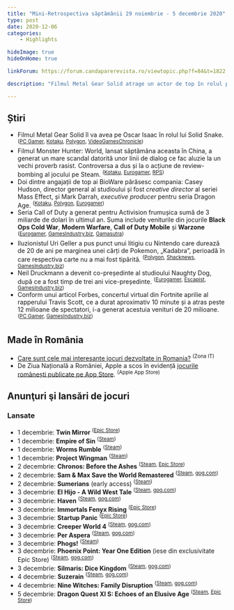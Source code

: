 ```yaml
---
title: "Mini-Retrospectiva săptămânii 29 noiembrie - 5 decembrie 2020"
type: post
date: 2020-12-06
categories:
    - Highlights

hideImage: true
hideOnHome: true

linkForum: https://forum.candaparerevista.ro/viewtopic.php?f=84&t=1822

description: "Filmul Metal Gear Solid atrage un actor de top în rolul principal, Monster Hunter: World este review-bombed pe Steam după lansarea filmului în China, Casey Hudson părăsește BioWare din nou, și poate nu știați, dar seria Call of Duty e o adevărată gâscă de aur pentru Activision."

---
```


## Știri
* Filmul Metal Gear Solid îl va avea pe Oscar Isaac în rolul lui Solid Snake. <sup>([PC Gamer](https://www.pcgamer.com/metal-gear-solid-movie-casts-oscar-isaac-as-solid-snake/), [Kotaku](https://kotaku.com/report-metal-gear-solid-movie-taps-oscar-isaac-to-play-1845809419), [Polygon](https://www.polygon.com/2020/12/4/22153421/metal-gear-solid-movie-solid-snake-actor-oscar-isaac-jordan-vogt-roberts), [VideoGamesChronicle](https://www.videogameschronicle.com/news/oscar-isaac-will-reportedly-play-solid-snake-in-the-metal-gear-solid-movie/))</sup>
* Filmul Monster Hunter: World, lansat săptămâna aceasta în China, a generat un mare scandal datorită unor linii de dialog ce fac aluzie la un vechi proverb rasist. Controversa a dus și la o acțiune de review-bombing al jocului pe Steam. <sup>([Kotaku](https://kotaku.com/monster-hunter-world-review-bombed-on-steam-as-backlas-1845816815), [Eurogamer](https://www.eurogamer.net/articles/2020-12-05-monster-hunter-world-suffers-steam-review-bomb-after-movie-backlash-in-china), [RPS](https://www.rockpapershotgun.com/2020/12/05/monster-hunter-world-is-being-review-bombed-over-its-movie-adaptation/))</sup>
* Doi dintre angajații de top ai BioWare părăsesc compania: Casey Hudson, director general al studioului și fost _creative director_ al seriei Mass Effect, și Mark Darrah, _executive producer_ pentru seria Dragon Age. <sup>([Kotaku](https://kotaku.com/bioware-studio-head-dragon-age-producer-both-leave-stu-1845802859), [Polygon](https://www.polygon.com/2020/12/3/22151192/bioware-casey-hudson-mark-darrah-leaving-dragon-age-mass-effect), [Eurogamer](https://www.eurogamer.net/articles/2020-12-03-casey-hudson-and-mark-darrah-announce-departure-from-bioware))</sup>
* Seria Call of Duty a generat pentru Activision frumușica sumă de 3 miliarde de dolari în ultimul an. Suma include veniturile din jocurile **Black Ops Cold War**, **Modern Warfare**, **Call of Duty Mobile** și **Warzone** <sup>([Eurogamer](https://www.eurogamer.net/articles/2020-12-04-activision-has-made-over-usd3bn-out-of-call-of-duty-in-2020), [GamesIndustry.biz](https://www.gamesindustry.biz/articles/2020-12-04-call-of-duty-has-brought-in-usd3-billion-in-past-year), [Gamasutra](https://www.gamasutra.com/view/news/374782/Call_of_Duty_made_3_billion_for_Activision_in_12_months.php))</sup>
* Iluzionistul Uri Geller a pus punct unui litigiu cu Nintendo care durează de 20 de ani pe marginea unei cărți de Pokemon, „Kadabra”, perioadă în care respectiva carte nu a mai fost tipărită. <sup>([Polygon](https://www.polygon.com/2020/11/30/21726492/pokemon-nintendo-lawsuit-uri-geller-kadabra-apology), [Shacknews](https://www.shacknews.com/article/121747/uri-geller-lifts-20-year-ban-on-nintendos-right-to-print-kadabra-on-pokemon-cards), [GamesIndustry.biz](https://www.gamesindustry.biz/articles/2020-11-30-uri-geller-retracts-20-year-ban-on-kadabra-pok-mon-trading-cards))</sup>
* Neil Druckmann a devenit co-președinte al studioului Naughty Dog, după ce a fost timp de trei ani vice-președinte. <sup>([Eurogamer](https://www.eurogamer.net/articles/2020-12-05-neil-druckmann-is-now-co-president-of-naughty-dog), [Escapist](https://www.escapistmagazine.com/v2/naughty-dog-promotes-neil-druckmann-to-co-president/), [GamesIndustry.biz](https://www.gamesindustry.biz/articles/2020-12-04-neil-druckmann-named-co-president-of-naughty-dog))</sup>
* Conform unui articol Forbes, concertul virtual din Fortnite aprilie al rapperului Travis Scott, ce a durat aproximativ 10 minute și a atras peste 12 milioane de spectatori, i-a generat acestuia venituri de 20 milioane. <sup>([PC Gamer](https://www.pcgamer.com/travis-scotts-fortnite-show-reportedly-earned-him-dollar20-million/), [GamesIndustry.biz](https://www.gamesindustry.biz/articles/2020-12-01-travis-scott-reportedly-grossed-roughly-USD20m-for-fortnite-concert-appearance))</sup>

## Made în România
* [Care sunt cele mai interesante jocuri dezvoltate in Romania?](https://zonait.ro/care-sunt-cele-mai-interesante-jocuri-dezvoltate-in-romania/) <sup>(Zona IT)</sup>
* De Ziua Națională a României, Apple a scos în evidență [jocurile românești publicate pe App Store](https://apps.apple.com/ro/story/id1534687543). <sup>(Apple App Store)</sup>

## Anunţuri şi lansări de jocuri

### Lansate
* 1 decembrie: **Twin Mirror** <sup>([Epic Store](https://www.epicgames.com/store/en-US/product/twin-mirror/))</sup>
* 1 decembrie: **Empire of Sin** <sup>([Steam](https://store.steampowered.com/app/604540/Empire_of_Sin/))</sup>
* 1 decembrie: **Worms Rumble** <sup>([Steam](https://store.steampowered.com/app/1186040/Worms_Rumble/))</sup>
* 1 decembrie: **Project Wingman** <sup>([Steam](https://store.steampowered.com/app/895870/Project_Wingman/))</sup>
* 2 decembrie: **Chronos: Before the Ashes** <sup>([Steam](https://store.steampowered.com/app/967390/Chronos_Before_the_Ashes/), [Epic Store](https://www.epicgames.com/store/en-US/product/chronos-before-the-ashes/))</sup>
* 2 decembrie: **Sam & Max Save the World Remastered** <sup>([Steam](https://store.steampowered.com/app/1440440/Sam__Max_Save_the_World/), [gog.com](https://www.gog.com/game/sam_max_save_the_world_remastered))</sup>
* 2 decembrie: **Sumerians** (early access) <sup>([Steam](https://store.steampowered.com/app/1079510/Sumerians/))</sup>
* 3 decembrie: **El Hijo - A Wild West Tale** <sup>([Steam](https://store.steampowered.com/app/853050/El_Hijo__A_Wild_West_Tale/), [gog.com](https://www.gog.com/game/el_hijo_a_wild_west_tale))</sup>
* 3 decembrie: **Haven** <sup>([Steam](https://store.steampowered.com/app/983970/Haven/), [gog.com](https://www.gog.com/game/haven))</sup>
* 3 decembrie: **Immortals Fenyx Rising** <sup>([Epic Store](https://www.epicgames.com/store/en-US/product/immortals-fenyx-rising/))</sup>
* 3 decembrie: **Startup Panic** <sup>([Epic Store](https://www.epicgames.com/store/en-US/product/startup-panic/))</sup>
* 3 decembrie: **Creeper World 4** <sup>([Steam](https://store.steampowered.com/app/848480/Creeper_World_4/), [gog.com](https://www.gog.com/game/creeper_world_4))</sup>
* 3 decembrie: **Per Aspera** <sup>([Steam](https://store.steampowered.com/app/803050/Per_Aspera/), [gog.com](https://www.gog.com/game/per_aspera))</sup>
* 3 decembrie: **Phogs!** <sup>([Steam](https://store.steampowered.com/app/850320/PHOGS/))</sup>
* 3 decembrie: **Phoenix Point: Year One Edition** (iese din exclusivitate Epic Store) <sup>([Steam](https://store.steampowered.com/app/839770/Phoenix_Point_Year_One_Edition/), [gog.com](https://www.gog.com/game/phoenix_point_year_one_edition))</sup>
* 3 decembrie: **Silmaris: Dice Kingdom** <sup>([Steam](https://store.steampowered.com/app/1293120/Silmaris_Dice_Kingdom/), [gog.com](https://www.gog.com/game/silmaris_dice_kingdom))</sup>
* 4 decembrie: **Suzerain** <sup>([Steam](https://store.steampowered.com/app/1207650/Suzerain/), [gog.com](https://www.gog.com/game/suzerain))</sup>
* 4 decembrie: **Nine Witches: Family Disruption** <sup>([Steam](https://store.steampowered.com/app/1272580/Nine_Witches_Family_Disruption/), [gog.com](https://www.gog.com/game/nine_witches_family_disruption))</sup>
* 5 decembrie: **Dragon Quest XI S: Echoes of an Elusive Age** <sup>([Steam](https://store.steampowered.com/app/1295510/DRAGON_QUEST_XI_S_Echoes_of_an_Elusive_Age__Definitive_Edition/), [Epic Store](https://www.epicgames.com/store/en-US/product/dragon-quest-xi-s-echoes-of-an-elusive-age/))</sup>